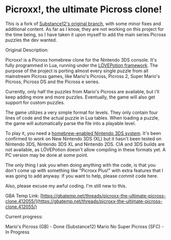 # Picroxx!, the ultimate Picross clone!

This is a fork of [Substance12's original branch](https://github.com/Substance12/Picroxx), with some minor fixes and additional content. As far as I know, they are not working on this project for the time being, so I have taken it upon myself to add the main series Picross puzzles the dev wanted.

Original Description:

Picroxx! is a Picross homebrew clone for the Nintendo 3DS console. It's fully programmed in Lua, running under the [LÖVEPotion framework](https://github.com/VideahGams/LovePotion). The purpose of the project is porting almost every single puzzle from all mainstream Picross games, like Mario's Picross, Picross 2, Super Mario's Picross, Picross DS and the Picross e series.

Currently, only half the puzzles from Mario's Picross are available, but i'll keep adding more and more puzzles. Eventually, the game will also get support for custom puzzles.

The game utilizes a very simple format for levels. They only contain four lines of code and the actual puzzle in Lua tables. When loading a puzzle, the game will automatically parse the file into a playable level.

To play it, you need a [homebrew-enabled Nintendo 3DS system](http://smealum.github.io/3ds/). It's been confirmed to work on New Nintendo 3DS (XL) but it hasn't been tested on Nintendo 3DS, Nintendo 3DS XL and Nintendo 2DS. CIA and 3DS builds are not available, as LÖVEPotion doesn't allow compiling in these formats yet. A PC version may be done at some point.

The only thing I ask you when doing anything with the code, is that you don't come up with something like "Picroxx Plus!" with extra features that I was going to add anyway. If you want to help, please commit code here.

Also, please excuse my awful coding. I'm still new to this.

GBA Temp Link: [https://gbatemp.net/threads/picroxx-the-ultimate-picross-clone.412055/](https://gbatemp.net/threads/picroxx-the-ultimate-picross-clone.412055/)

Current progress:

Mario's Picross (GB) - Done (Substance12)
Mario No Super Picross (SFC) - In Progress
